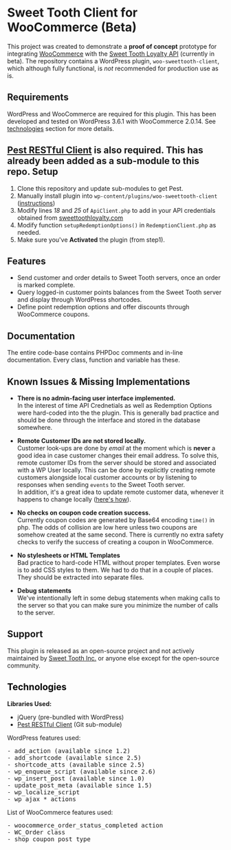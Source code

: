 Sweet Tooth Client for WooCommerce (Beta)
====================================

This project was created to demonstrate a **proof of concept** prototype for integrating [WooCommerce](http://www.woothemes.com/woocommerce/) with the [Sweet Tooth Loyalty API](http://www.sweettoothloyalty.com/) (currently in beta). The repository contains a WordPress plugin, `woo-sweettooth-client`, which although fully functional, is *not* recommended for production use as is.

Requirements
--------------------
WordPress and WooCommerce are required for this plugin.
This has been developed and tested on WordPress 3.6.1 with WooCommerce 2.0.14. See [technologies](#technologies) section for more details.

[Pest RESTful Client](https://github.com/educoder/pest) is also required. This has already been added as a sub-module to this repo.
Setup
---------
1. Clone this repository and update sub-modules to get Pest.
2.  Manually install plugin into `wp-content/plugins/woo-sweettooth-client` ([instructions](http://codex.wordpress.org/Managing_Plugins#Manual_Plugin_Installation))
3.  Modify lines *18* and *25* of `ApiClient.php` to add in your API credentials obtained from [sweettoothloyalty.com](http://www.sweettoothloyalty.com)
4. Modify function `setupRedemptionOptions()` in `RedemptionClient.php` as needed.
5. Make sure you've **Activated** the plugin (from step1).


Features
------------
* Send customer and order details to Sweet Tooth servers, once an order is marked complete.
* Query logged-in customer points balances from the Sweet Tooth server and display through WordPress shortcodes.
* Define point redemption options and offer discounts through WooCommerce coupons.

Documentation
------------------
The entire code-base contains PHPDoc comments and in-line documentation. Every class, function and variable has these.

Known Issues & Missing Implementations
-------------------------------------------------------------
* **There is no admin-facing user interface implemented.**  
 In the interest of time API Crednetials as well as Redemption Options were hard-coded into the the plugin. This is generally bad practice and should be done through the interface and stored in the database somewhere.

* **Remote Customer IDs are not stored locally.**  
 Customer look-ups are done by *email* at the moment which is **never** a good idea in case customer changes their email address. To solve this, remote customer IDs from the server should be stored and associated with a WP User locally. This can be done by explicitly creating remote customers alongside local customer accounts or by listening to responses when sending `events` to the Sweet Tooth server.  
 In addition, it's a great idea to update remote customer data, whenever it happens to change locally ([here's how](http://codex.wordpress.org/Plugin_API/Action_Reference/profile_update)).

* **No checks on coupon code creation success.**  
Currently coupon codes are generated by Base64 encoding `time()` in php. The odds of collision are low here unless two coupons are somehow created at the same second. There is currently no extra safety checks to verify the success of creating a coupon in WooCommerce.

* **No stylesheets or HTML Templates**  
Bad practice to hard-code HTML without proper templates. Even worse is to add CSS styles to them. We had to do that in a couple of places. They should be extracted into separate files.

* **Debug statements**  
We've intentionally left in some debug statements when making calls to the server so that you can make sure you minimize the number of calls to the server.

Support
-----------
This plugin is released as an open-source project and not actively maintained by [Sweet Tooth Inc.](http://www.sweettoothhq.com) or anyone else except for the open-source community.

<a name="Technologies" style="color: black">Technologies</a>
-------------------------------------------------
**Libraries Used:**

* jQuery (pre-bundled with WordPress)
* [Pest RESTful Client](https://github.com/educoder/pest) (Git sub-module)

WordPress features used:
<pre>
- add_action (available since 1.2)
- add_shortcode (available since 2.5)
- shortcode_atts (available since 2.5)
- wp_enqueue_script (available since 2.6)
- wp_insert_post (available since 1.0)
- update_post_meta (available since 1.5)
- wp_localize_script
- wp_ajax_* actions
</pre>

List of WooCommerce features used:
<pre>
- woocommerce_order_status_completed action
- WC_Order class
- shop_coupon post_type
</pre>